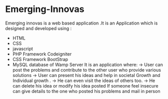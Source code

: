 # Emerging-Innovas
Emerging innovas is a web based application .It is an Application which is designed and developed using :
*  HTML
*  CSS
*  javascript
*  PHP Framework Codeigniter
*  CSS Framework  BootStrap
*  MySQL database of Wamp Server
It is an application where:
-> User can post the problems  and contribute to the other user who provide various solutions
-> User can present his ideas and help in societal Growth and Individual growth .
-> He can even visit the ideas of others too.
-> He can delete his idea or modify his idea posted
  If someone feel insecure can give details to the one who posted his problems
  and mail in person 

